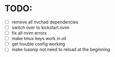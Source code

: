 
# TODO:
- [ ] remove all nvchad dependencies
- [ ] switch over to kickstart.nvim
- [ ] fix all nvim errors
- [ ] make tmux keys work in oil
- [ ] get trouble config working
- [ ] make luasnip not need to reload at the beginning
